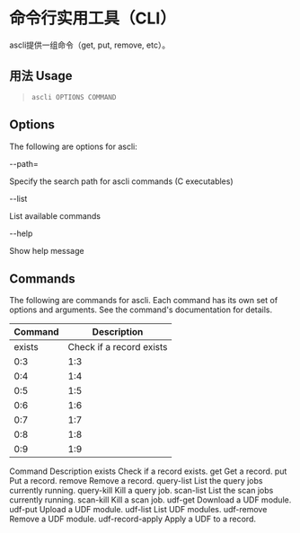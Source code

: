 # 命令行实用工具（CLI）

ascli提供一组命令（get, put, remove, etc）。

## 用法 Usage

>```ascli OPTIONS COMMAND```

## Options
The following are options for ascli:

--path=<path>

Specify the search path for ascli commands (C executables)

--list

List available commands

--help

Show help message

## Commands
The following are commands for ascli. Each command has its own set of options and arguments. See the command's documentation for details.

| Command | Description |
| -- | -- |
| exists | Check if a record exists |
| 0:3 | 1:3 |
| 0:4 | 1:4 |
| 0:5 | 1:5 |
| 0:6 | 1:6 |
| 0:7 | 1:7 |
| 0:8 | 1:8 |
| 0:9 | 1:9 |


Command	Description
exists	Check if a record exists.
get	Get a record.
put	Put a record.
remove	Remove a record.
query-list	List the query jobs currently running.
query-kill	Kill a query job.
scan-list	List the scan jobs currently running.
scan-kill	Kill a scan job.
udf-get	Download a UDF module.
udf-put	Upload a UDF module.
udf-list	List UDF modules.
udf-remove	Remove a UDF module.
udf-record-apply	Apply a UDF to a record.
